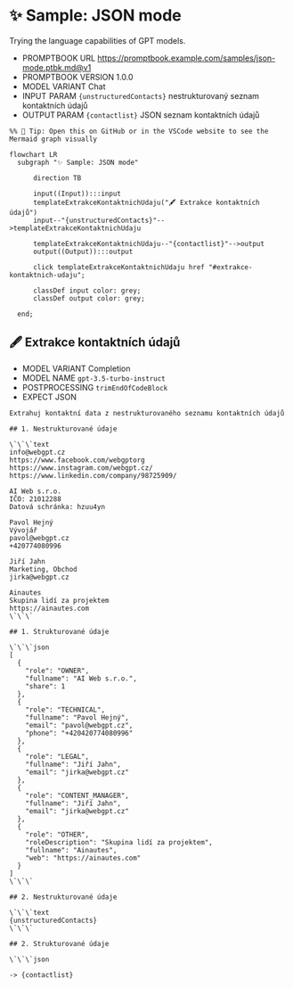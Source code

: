 # ✨ Sample: JSON mode

Trying the language capabilities of GPT models.

-   PROMPTBOOK URL https://promptbook.example.com/samples/json-mode.ptbk.md@v1
-   PROMPTBOOK VERSION 1.0.0
-   MODEL VARIANT Chat
-   INPUT  PARAM `{unstructuredContacts}` nestrukturovaný seznam kontaktních údajů
-   OUTPUT PARAM `{contactlist}` JSON seznam kontaktních údajů

<!--Graph-->
<!-- ⚠️ WARNING: This section was auto-generated -->

```mermaid
%% 🔮 Tip: Open this on GitHub or in the VSCode website to see the Mermaid graph visually

flowchart LR
  subgraph "✨ Sample: JSON mode"

      direction TB

      input((Input)):::input
      templateExtrakceKontaktnichUdaju("🖋 Extrakce kontaktních údajů")
      input--"{unstructuredContacts}"-->templateExtrakceKontaktnichUdaju

      templateExtrakceKontaktnichUdaju--"{contactlist}"-->output
      output((Output)):::output

      click templateExtrakceKontaktnichUdaju href "#extrakce-kontaktnich-udaju";

      classDef input color: grey;
      classDef output color: grey;

  end;
```

<!--/Graph-->

## 🖋 Extrakce kontaktních údajů

-   MODEL VARIANT Completion
-   MODEL NAME `gpt-3.5-turbo-instruct`
-   POSTPROCESSING `trimEndOfCodeBlock`
-   EXPECT JSON

```
Extrahuj kontaktní data z nestrukturovaného seznamu kontaktních údajů

## 1. Nestrukturované údaje

\`\`\`text
info@webgpt.cz
https://www.facebook.com/webgptorg
https://www.instagram.com/webgpt.cz/
https://www.linkedin.com/company/98725909/

AI Web s.r.o.
IČO: 21012288
Datová schránka: hzuu4yn

Pavol Hejný
Vývojář
pavol@webgpt.cz
+420774080996

Jiří Jahn
Marketing, Obchod
jirka@webgpt.cz

Ainautes
Skupina lidí za projektem
https://ainautes.com
\`\`\`

## 1. Strukturované údaje

\`\`\`json
[
  {
    "role": "OWNER",
    "fullname": "AI Web s.r.o.",
    "share": 1
  },
  {
    "role": "TECHNICAL",
    "fullname": "Pavol Hejný",
    "email": "pavol@webgpt.cz",
    "phone": "+420420774080996"
  },
  {
    "role": "LEGAL",
    "fullname": "Jiří Jahn",
    "email": "jirka@webgpt.cz"
  },
  {
    "role": "CONTENT_MANAGER",
    "fullname": "Jiří Jahn",
    "email": "jirka@webgpt.cz"
  },
  {
    "role": "OTHER",
    "roleDescription": "Skupina lidí za projektem",
    "fullname": "Ainautes",
    "web": "https://ainautes.com"
  }
]
\`\`\`

## 2. Nestrukturované údaje

\`\`\`text
{unstructuredContacts}
\`\`\`

## 2. Strukturované údaje

\`\`\`json
```

`-> {contactlist}`
